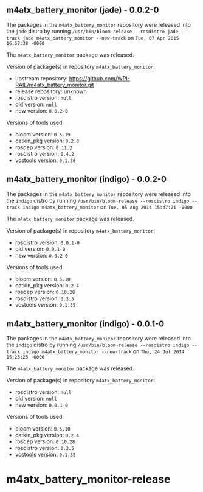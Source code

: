 ## m4atx_battery_monitor (jade) - 0.0.2-0

The packages in the `m4atx_battery_monitor` repository were released into the `jade` distro by running `/usr/bin/bloom-release --rosdistro jade --track jade m4atx_battery_monitor --new-track` on `Tue, 07 Apr 2015 16:57:38 -0000`

The `m4atx_battery_monitor` package was released.

Version of package(s) in repository `m4atx_battery_monitor`:
- upstream repository: https://github.com/WPI-RAIL/m4atx_battery_monitor.git
- release repository: unknown
- rosdistro version: `null`
- old version: `null`
- new version: `0.0.2-0`

Versions of tools used:
- bloom version: `0.5.19`
- catkin_pkg version: `0.2.8`
- rosdep version: `0.11.2`
- rosdistro version: `0.4.2`
- vcstools version: `0.1.36`


## m4atx_battery_monitor (indigo) - 0.0.2-0

The packages in the `m4atx_battery_monitor` repository were released into the `indigo` distro by running `/usr/bin/bloom-release --rosdistro indigo --track indigo m4atx_battery_monitor` on `Tue, 05 Aug 2014 15:47:21 -0000`

The `m4atx_battery_monitor` package was released.

Version of package(s) in repository `m4atx_battery_monitor`:
- rosdistro version: `0.0.1-0`
- old version: `0.0.1-0`
- new version: `0.0.2-0`

Versions of tools used:
- bloom version: `0.5.10`
- catkin_pkg version: `0.2.4`
- rosdep version: `0.10.28`
- rosdistro version: `0.3.5`
- vcstools version: `0.1.35`


## m4atx_battery_monitor (indigo) - 0.0.1-0

The packages in the `m4atx_battery_monitor` repository were released into the `indigo` distro by running `/usr/bin/bloom-release --rosdistro indigo --track indigo m4atx_battery_monitor --new-track` on `Thu, 24 Jul 2014 15:23:25 -0000`

The `m4atx_battery_monitor` package was released.

Version of package(s) in repository `m4atx_battery_monitor`:
- rosdistro version: `null`
- old version: `null`
- new version: `0.0.1-0`

Versions of tools used:
- bloom version: `0.5.10`
- catkin_pkg version: `0.2.4`
- rosdep version: `0.10.28`
- rosdistro version: `0.3.5`
- vcstools version: `0.1.35`


m4atx_battery_monitor-release
=============================
